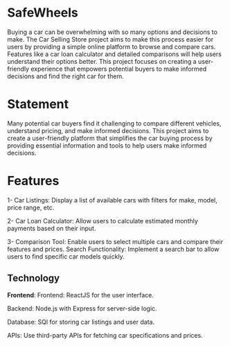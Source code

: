 # SafeWheels

Buying a car can be overwhelming with so many options and decisions to make. The Car Selling Store project aims to make this process easier for users by providing a simple online platform to browse and compare cars. Features like a car loan calculator and detailed comparisons will help users understand their options better. This project focuses on creating a user-friendly experience that empowers potential buyers to make informed decisions and find the right car for them.

# Statement
Many potential car buyers find it challenging to compare different vehicles, understand pricing, and make informed decisions. This project aims to create a user-friendly platform that simplifies the car buying process by providing essential information and tools to help users make informed decisions.


# Features

1- Car Listings: Display a list of available cars with filters for make, model, price range, etc.

2- Car Loan Calculator: Allow users to calculate estimated monthly payments based on their input.

3- Comparison Tool: Enable users to select multiple cars and compare their features and prices.
Search Functionality: Implement a search bar to allow users to find specific car models quickly.



## Technology
**Frontend**:
Frontend: ReactJS for the user interface.

Backend: Node.js with Express for server-side logic.

Database: SQl for storing car listings and user data.

APIs: Use third-party APIs for fetching car specifications and prices.

